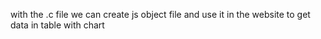 with the .c file we can create js object file and use it in the website to get data in table with chart 

